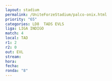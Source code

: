 ```yaml
---
layout: stadium
permalink: /UniteForzeStadium/palco-onix.html
priority: "65"
categories: LD8  TADS EVLS
liga: LIGA INDIGO
match: 4
local: TAD
r1: 2
r2: 0
out: EVL
stream: 
hora: 
fecha: 
ronda: "8"
---
```

